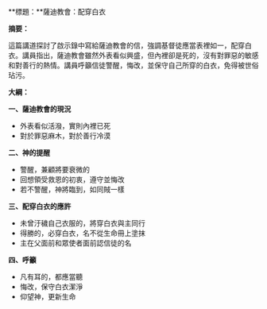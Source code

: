 **標題：**薩迪教會：配穿白衣

**摘要：**

這篇講道探討了啟示錄中寫給薩迪教會的信，強調基督徒應當表裡如一，配穿白衣。講員指出，薩迪教會雖然外表看似興盛，但內裡卻是死的，沒有對罪惡的敏感和對善行的熱情。講員呼籲信徒警醒，悔改，並保守自己所穿的白衣，免得被世俗玷污。

**大綱：**

**一、薩迪教會的現況**
* 外表看似活潑，實則內裡已死
* 對於罪惡麻木，對於善行冷漠

**二、神的提醒**
* 警醒，兼顧將要衰微的
* 回想領受救恩的初衷，遵守並悔改
* 若不警醒，神將臨到，如同賊一樣

**三、配穿白衣的應許**
* 未曾汙穢自己衣服的，將穿白衣與主同行
* 得勝的，必穿白衣，名不從生命冊上塗抹
* 主在父面前和眾使者面前認信徒的名

**四、呼籲**
* 凡有耳的，都應當聽
* 悔改，保守白衣潔淨
* 仰望神，更新生命